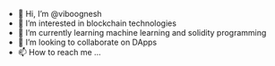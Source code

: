 - 👋 Hi, I’m @viboognesh
- 👀 I’m interested in blockchain technologies
- 🌱 I’m currently learning machine learning and solidity programming
- 💞️ I’m looking to collaborate on DApps
- 📫 How to reach me ...

<!---
viboognesh/viboognesh is a ✨ special ✨ repository because its `README.md` (this file) appears on your GitHub profile.
You can click the Preview link to take a look at your changes.
--->
